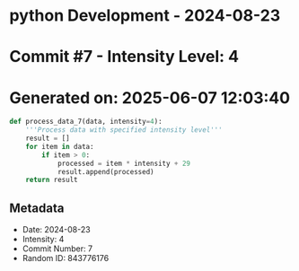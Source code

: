 ﻿# python Development - 2024-08-23
# Commit #7 - Intensity Level: 4
# Generated on: 2025-06-07 12:03:40
```python
def process_data_7(data, intensity=4):
    '''Process data with specified intensity level'''
    result = []
    for item in data:
        if item > 0:
            processed = item * intensity + 29
            result.append(processed)
    return result
```
## Metadata
- Date: 2024-08-23
- Intensity: 4
- Commit Number: 7
- Random ID: 843776176
